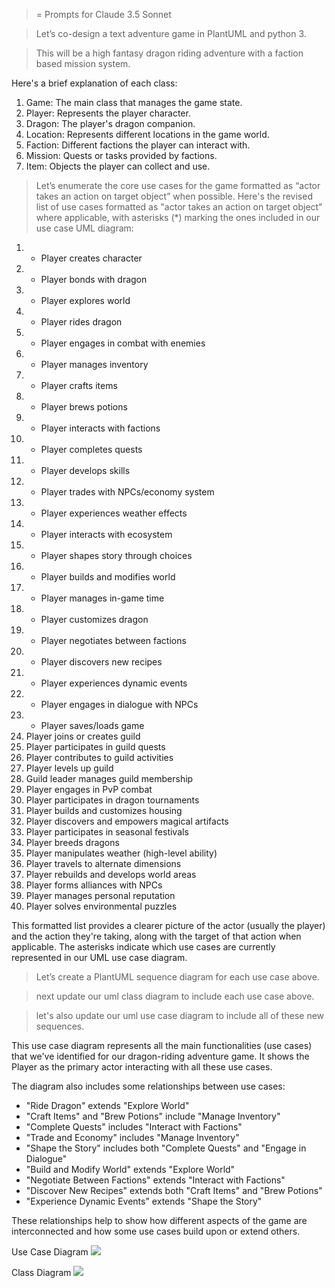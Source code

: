 > = Prompts for Claude 3.5 Sonnet

>Let’s co-design a text adventure game in PlantUML and python 3.​​​​​​​​​​​​​​​​

>This will be a high fantasy dragon riding adventure with a faction based mission system​​​​​​​​​​​​​​​​.


Here's a brief explanation of each class:

1. Game: The main class that manages the game state.
2. Player: Represents the player character.
3. Dragon: The player's dragon companion.
4. Location: Represents different locations in the game world.
5. Faction: Different factions the player can interact with.
6. Mission: Quests or tasks provided by factions.
7. Item: Objects the player can collect and use.

> Let’s enumerate the core use cases for the game​​​​​​​​​​​​​​​​ formatted as “actor takes an action on target object” when possible​​​​​​​​​​​​​​​​.
 Here's the revised list of use cases formatted as "actor takes an action on target object" where applicable, with asterisks (*) marking the ones included in our use case UML diagram:

1. * Player creates character
2. * Player bonds with dragon
3. * Player explores world
4. * Player rides dragon
5. * Player engages in combat with enemies
6. * Player manages inventory
7. * Player crafts items
8. * Player brews potions
9. * Player interacts with factions
10. * Player completes quests
11. * Player develops skills
12. * Player trades with NPCs/economy system
13. * Player experiences weather effects
14. * Player interacts with ecosystem
15. * Player shapes story through choices
16. * Player builds and modifies world
17. * Player manages in-game time
18. * Player customizes dragon
19. * Player negotiates between factions
20. * Player discovers new recipes
21. * Player experiences dynamic events
22. * Player engages in dialogue with NPCs
23. * Player saves/loads game
24. Player joins or creates guild
25. Player participates in guild quests
26. Player contributes to guild activities
27. Player levels up guild
28. Guild leader manages guild membership
29. Player engages in PvP combat
30. Player participates in dragon tournaments
31. Player builds and customizes housing
32. Player discovers and empowers magical artifacts
33. Player participates in seasonal festivals
34. Player breeds dragons
35. Player manipulates weather (high-level ability)
36. Player travels to alternate dimensions
37. Player rebuilds and develops world areas
38. Player forms alliances with NPCs
39. Player manages personal reputation
40. Player solves environmental puzzles

This formatted list provides a clearer picture of the actor (usually the player) and the action they're taking, along with the target of that action when applicable. The asterisks indicate which use cases are currently represented in our UML use case diagram.​​​​​​​​​​​​​​​​

> Let’s create a PlantUML sequence diagram for each use case above.

> next update our uml class diagram to include each use case above.

> let's also update our uml use case diagram to include all of these new sequences.

This use case diagram represents all the main functionalities (use cases) that we've identified for our dragon-riding adventure game. It shows the Player as the primary actor interacting with all these use cases.

The diagram also includes some relationships between use cases:

- "Ride Dragon" extends "Explore World"
- "Craft Items" and "Brew Potions" include "Manage Inventory"
- "Complete Quests" includes "Interact with Factions"
- "Trade and Economy" includes "Manage Inventory"
- "Shape the Story" includes both "Complete Quests" and "Engage in Dialogue"
- "Build and Modify World" extends "Explore World"
- "Negotiate Between Factions" extends "Interact with Factions"
- "Discover New Recipes" extends both "Craft Items" and "Brew Potions"
- "Experience Dynamic Events" extends "Shape the Story"

These relationships help to show how different aspects of the game are interconnected and how some use cases build upon or extend others.​​​​​​​​​​​​​​​​

Use Case Diagram
<img src="https://www.plantuml.com/plantuml/svg/VPFHRfim58RlUOgZthV3K22PggXhaasHrgfhEktw34w9DMD7nYHbqzvz9e4AUqcleY__P-lujxcj3MhJL28Gz6B0AD2yt1WekARSS2K3p8tIy2Ym9Hq4tRyeIq5miT1OAWbFlE2oX4_5ZgHfDC4NhEW2_WG0JKqvrbQTQq93CD-WnjoGlW2iuVkSZPqx9GlOSxE1uyQz4usTvUjMA4tmGsbHz48y5kmmvAw_TjRB4ai2Bc6kgfzeUYSPE_SeEsSbk_CetVPEwfu7RLahGrNTnvbp54rxU5HTVKC-6UShQQWhudZSpvYFpUdOj6Dk1Hc2RmtLPb1OE7OMj2EXjh3-nOLuKvnkdpKM16WBNkPAggeTBBzTqfnaRWicD1lIWnQVdzvkMBUrRM9mdSBN6zmIsArWFUgI9KvR3HV5ORXxLV2NrhbTbfwucsTUqP1dJbrDRLJ5VtjlW3djFr2f34T3S4TcJoJz6s1JfrvUvsf76Xve3q-KyoqDOXIUgM_HIgnu3ilk3RtPxFHJN70Kgcneq2AdGDpHXwyAYyDdDIXny3S8ZfyaN5xEkfbTZ5oCNRnsCN4nTJ5pSUBYr1iZz9Xv77aSUtpjSU9nwd7cySHZRxuezDZlBV8u3WBR5rnTTHJ3HxYveLT3igXdCvjaVP8U4YvpqHHqZ2Rd8nRssVH45hspBkap5huJHj69C3rx13PrXXb7qJ1dTZwQ_1-nOSh4osxjRrE9Vm00">

Class Diagram
<img src="https://www.plantuml.com/plantuml/svg/dLZDZzku3h_dhp1wyhmtBVgkENNGzXK3l8zkkuiz50D1aHb77LdoI7AcsSN-xsjH7yDORdQwbyJIZwJuGP6qtpZFhPy6jN7tKe_Syg4HYZjtuxsLkyd3hJ3wi_mDcjUR3IBD1pv0y_kcQVw9pAoVr-rLM8_M272E2JCCN7Tj-jyspbiaSFm8X5uPtf7bmoIfj6dik0_FV-IJFof-0XlFrZCT2aP1S0IrRQJsOGNVHh0Ij82o9VKHj3Vsj6rkyoCgT2-LSjlcdHJ-Y_FsklaSTku2jkV2IwEPyrntKlUPxDzn_ph8Ha8nMGlQCsK43yYs-Kzw2cW_IJMxu4FuGoU1tHixi2YbZN_5HT4KDetK1sofIhlFR4KPSU2wZmOZvrSZDSEpMwf1EWFZW21nxplBUwF_qhry9vNq4jniftJ-omskJtU8ZIDmoz7rKTnDsK5x730UwTlqlssIW1Nper7iIMfxwO3Ab4yoEEk_NFC-fyrW9krPXt0xOZvjKrvTDt4x2qODEkb-aANSWhsI_S4pgSV9j_XReen-YApP7Upn81NCJASGtyetnRIIMojnwi09AyU0bZrXj0RXeIlfcUEM1M7Wz2Zo_ly-liKjwM78UxVpCsvQS6Qo0ZBmAQqHV0Jk3y4xlyO7J7_mZ1-vL7od82MzEqlknDKkkOdDcENFDjc2oeRM5pRh50DPRjGYi5UOxKJ9o-JrzUj0A6vduxXjJR26BQyiaWtyVfODNC1tgOeJVfh0-UW2Bxswx0Ep-mh2osC9rF_pHWhZh5XNWeWh12HMxr61XsxRx8nHUAsTaxrctYG_BBr57MLDRy6vjcYmRShPI9ZbiuTW42r0fJIZbUi9EF1lJF2H2xmUkIHr7GlKRVZPDe7uAfevc2EiGfEhzuick7ncjXsvccBWazZAEKLgkipF4uoY9XS4tUZJTUEvxS7ZWeYSB-kAk6KMnKh6bUad8CqkaADJCHBPrPXdTvUwfjGUB1T-BGsyvHsmH-aFwxb2T7zhXXttP-LPQkbbI2E1M7NDGCCmQ_C-_D5Yc-YPDPCEFIrLAdKiakYvbk_ziZ5O478aPIsiOdSFr9WgbJQHPzj4wj8lkFOArZbMa-r6YSDipvawew6b-gCfXNfduP55z9dw27C4o_JCXlY5_4o5joX2XvkgjjS5l9v_hj9Ce4wPYC5-3yAxIlUQcIZsinnWLIilXv3Gt4CW8Je58CyG8EvnpNRSGSSWPBAZ2V5U66qM0HYulGzjmae1kP64k9Kkaa-A5ES3C5w2TZUTokrre5HQb2n0QGyJrpxNCXeBOrNt0JHOxatIgOzBm60-1e9uRDdd5ZZhm7Eft6eugCdkv3mCnEXY4cJmUo5rSfWKXbwgJiazi1qS-54QYmgHfgazwwrvz8UsRkVqQ2nP9ECJoTtA45pQ-vdF2upXRV6trB_tOKKKm25_pN8N0FRq0b6bAH9ieu3hPYR4k954YnBA67k9dzoEoDM1uAUMwkcDFKzB5tR26E9f8GzfHLr5gB8dK5Jo0qsPxgJv84LfniIZQUOH1oC5jFWNMynoA3dJy6dO-qvNuJWAhA9KiQYGCDh3Dx-qbMOP4fQve_8umjkeA7r3IEtmCoRweljq2Qo4wL5iGy-bVYhKbptro-rg1SDUkkU1_ZO_4kCwwO8ECJ07hZi5B0m5rMi5EGbVzFxEM_80mmviZacq-Ivoykx93TN4W0UI07STYw8M_gCpsJe16JRnp8gWUaVC7o622YbdKiIVj3eVEo-IBjtuGqEtXOT9MXX2Vw4PAxKdK_SgbDEtnjPdydhU5aRZ9nlKQ265rASe2SU7fQrd-ObUEWjmceQ0Pn-s9Rkkc_CCkKekJHF8ZkjkzLi4kKJulS821gIwTXLNgH8acEvSU9sRsMk5pN9zBtMVPW7yhlNYNo-Qbo_nBnvURLUV5ceQEjdMw6B-h74w3zPmcTBMOJ8hrHWTT6huVEQeu6fcg0XeNwzXqdLhaBIw6YHTfWONbRo2Izsj49hqcqqCTntf6Y0lGnLMvgGbz8_YdXg9djaad09e-2RB94XeGclxE5Mk0lbBpMRcN3TcGnr2MN4_edGxsb7jay9PJ7tzwbN4yIbBtBm1tKs3-XC0](https://www.plantuml.com/plantuml/svg/bLLDJzmm4Btlhx0uXLAazfeJ2AeAYLOK3ZqWPCqwizbH7Jkr9mlRgl-zoNZNcn2Gu89tvit7c-TnE8iCWRl6Bk8lSYq4Q9In4ECvSw1bntXblBkZFwW-BHQ2gA_GeFgxKEgqjR35KAeREGVFem-sAjNFuHZiFdb5TQakoN1ldsXDZbZhudYmh8TAfv3a43RQuQEkeS4YrTUk_rsgoE6ZCci8OBXt2XVnvb8fAHM23OxCDdY3CUe-bRmhqf6I3zngP4dHaO6ns2F_zdEdAMNoaqnfC5uY9PnmWxPKvAGyFhKO29t1x5eZM5vdim47sUXheAj7Q8LFZ85ucptzWTPIFQb9ReEEVUZ3hYdo_HLZyp2H_YroijSL6Iv6ygo2RvAp0eRaFyvtdrMIgq_hORs1GUYOWk-bvVNE-I3hqOM0ZlK-KWXCoBwJZNJFP7Ap5owjmcW2jPEknZk7Xh7IcRgeADHV5V5vfUD3_q7yD_RUWEtIBRwfZtWEEI9J5x6OFiaHbSi0jNUtL96hlu63Uh_AZUySwqhWQVhGKzpbBbkwL1JVcPAVtyfIlMPDhksuaByoo9xyhgA69LdYhNvSayK-QTjJBdREKfsd7wFHBdop19uCDQX7mAYDO3EIwB3fQtqPZWd55Az3Fs5L218mUhl9bSPz0wpukPm13RMutvjRiMHrp12jYR6PiKavfKhHMMLmRF7bZC5PodgD-FpeC4vbW0sGXQL5_Nl0zgmaK4Y1OTgyYjReC03lyC9un_Z4uzTyxhOFwVhQAWVgNimwO8mpsWANYUXuDmcihpkysqR6vjaDLZjmLiorfbJVRox6zvUZjLbxCbYau_0kvP_NqUSZTNegHoesSyjtPEQTlw5vvdWPv-XqPUQuAFCQE9Lf8Hmp_k4eV-qMQQWnT3KaBCxGLLrZ_mC0)">
